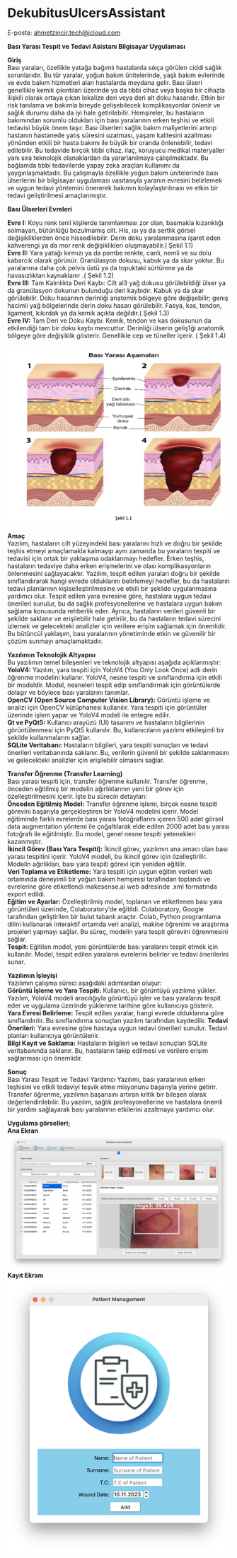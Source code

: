 # DekubitusUlcersAssistant
E-posta: [ahmetzincir.tech@icloud.com](mailto:ahmetzincir.tech@icloud.com)


**Bası Yarası Tespit ve Tedavi Asistanı Bilgisayar Uygulaması**

**Giriş**  
	    Bası yaraları, özellikle yatağa bağımlı hastalarda sıkça görülen ciddi sağlık sorunlarıdır. Bu tür yaralar, yoğun bakım ünitelerinde, yaşlı bakım evlerinde ve evde bakım hizmetleri alan hastalarda meydana gelir. Bası ülseri genellikle kemik çıkıntıları üzerinde ya da tıbbi cihaz veya başka bir cihazla ilişkili olarak ortaya çıkan lokalize deri veya deri alt doku hasarıdır. Etkin bir risk tanılama ve bakımla bireyde gelişebilecek komplikasyonlar önlenir ve sağlık durumu daha da iyi hale getirilebilir. Hemşireler, bu hastaların bakımından sorumlu oldukları için bası yaralarının erken teşhisi ve etkili tedavisi büyük önem taşır. 
	Bası ülserleri sağlık bakım maliyetlerini artırıp hastanın hastanede yatış süresini uzatması, yaşam kalitesini azaltması yönünden etkili bir hasta bakımı ile büyük bir oranda önlenebilir, tedavi edilebilir. Bu tedavide birçok tıbbi cihaz, ilaç, koruyucu medikal materyaller yanı sıra teknolojik olanaklardan da yararlanılmaya çalışılmaktadır. Bu bağlamda tıbbi tedavilerde yapay zeka araçları kullanımı da yaygınlaşmaktadır. Bu çalışmayla özellikle yoğun bakım ünitelerinde bası ülserlerini bir bilgisayar uygulaması vasıtasıyla yaranın evresini belirlemek ve uygun tedavi yöntemini önererek bakımın kolaylaştırılması ve etkin bir tedavi geliştirilmesi amaçlanmıştır. 
				
						
**Bası Ülserleri Evreleri**

**Evre I:** Koyu renk tenli kişilerde tanımlanması zor olan, basmakla kızarıklığı solmayan, bütünlüğü bozulmamış cilt. His, ısı ya da sertlik görsel değişikliklerden önce 		    hissedilebilir. Derin doku yaralanmasına işaret eden kahverengi ya da mor renk değişiklikleri oluşmayabilir.( Şekil 1.1)   
**Evre II:** Yara yatağı kırmızı ya da pembe renkte, canlı, nemli ve su dolu kabarcık olarak görünür. Granülasyon dokusu, kabuk ya da skar yoktur. Bu yaralanma daha çok pelvis üstü ya da topuktaki sürtünme ya da havasızlıktan kaynaklanır .( Şekil 1.2)   
**Evre III:** 
Tam Kalınlıkta Deri Kaybı: Cilt al3 yağ dokusu görülebildiği ülser ya da granülasyon dokunun bulunduğu deri kaybıdır. Kabuk ya da skar görülebilir. Doku hasarının derinliği anatomik bölgeye göre değişebilir; geniş hacimli yağ bölgelerinde derin doku hasarı görülebilir. Fasya, kas, tendon, ligament, kıkırdak ya da kemik açıkta değildir.( Şekil 1.3)   
**Evre IV:** 
Tam Deri ve Doku Kaybı: Kemik, tendon ve kas dokusunun da etkilendiği tam bir doku kaybı mevcuttur. Derinliği ülserin geliş1ği anatomik bölgeye göre değişiklik gösterir. Genellikle cep ve tüneller içerir. ( Şekil 1.4)  

![Açıklama](DekubitusUlcers.png)



**Amaç**  
	Yazılım, hastaların cilt yüzeyindeki bası yaralarını hızlı ve doğru bir şekilde teşhis etmeyi amaçlamakla kalmayıp aynı zamanda bu yaraların tespiti ve tedavisi için ortak bir yaklaşıma odaklanmayı hedefler. Erken teşhis, hastaların tedaviye daha erken erişmelerini ve olası komplikasyonların önlenmesini sağlayacaktır. Yazılım, tespit edilen yaraları doğru bir şekilde sınıflandırarak hangi evrede olduklarını belirlemeyi hedefler, bu da hastaların tedavi planlarının kişiselleştirilmesine ve etkili bir şekilde uygulanmasına yardımcı olur. Tespit edilen yara evresine göre, hastalara uygun tedavi önerileri sunulur, bu da sağlık profesyonellerine ve hastalara uygun bakım sağlama konusunda rehberlik eder. Ayrıca, hastaların verileri güvenli bir şekilde saklanır ve erişilebilir hale getirilir, bu da hastaların tedavi sürecini izlemek ve gelecekteki analizler için verilere erişim sağlamak için önemlidir. Bu bütüncül yaklaşım, bası yaralarının yönetiminde etkin ve güvenilir bir çözüm sunmayı amaçlamaktadır.  


**Yazılımın Teknolojik Altyapısı**  
Bu yazılımın temel bileşenleri ve teknolojik altyapısı aşağıda açıklanmıştır:  
	**YoloV4:** Yazılım, yara tespiti için YoloV4 (You Only Look Once) adlı derin öğrenme modelini kullanır. YoloV4, nesne tespiti ve sınıflandırma için etkili bir modeldir. Model, nesneleri tespit edip sınıflandırmak için görüntülerde dolaşır ve böylece bası yaralarını tanımlar.  
	**OpenCV (Open Source Computer Vision Library):** Görüntü işleme ve analizi için OpenCV kütüphanesi kullanılır. Yara tespiti için görüntüler üzerinde işlem yapar ve YoloV4 modeli ile entegre edilir.  
	**Qt ve PyQt5:** Kullanıcı arayüzü (UI) tasarımı ve hastaların bilgilerinin görüntülenmesi için PyQt5 kullanılır. Bu, kullanıcıların yazılımı etkileşimli bir şekilde kullanmalarını sağlar.  
	**SQLite Veritabanı:** Hastaların bilgileri, yara tespiti sonuçları ve tedavi önerileri veritabanında saklanır. Bu, verilerin güvenli bir şekilde saklanmasını ve gelecekteki analizler için erişilebilir olmasını sağlar.  


**Transfer Öğrenme (Transfer Learning)**  
Bası yarası tespiti için, transfer öğrenme kullanılır. Transfer öğrenme, önceden eğitilmiş bir modelin ağırlıklarının yeni bir görev için özelleştirilmesini içerir. İşte bu sürecin detayları:  
	**Önceden Eğitilmiş Model:** Transfer öğrenme işlemi, birçok nesne tespiti görevini başarıyla gerçekleştiren bir YoloV4 modelini içerir. Model eğitiminde farklı evrelerde bası yarası fotoğraflarını içeren 500 adet görsel data augmentation yöntemi ile çoğaltılarak elde edilen  2000 adet bası yarası fotoğrafı ile eğitilmiştir. Bu model, genel nesne tespiti yetenekleri kazanmıştır.  
	**İkincil Görev (Bası Yara Tespiti):** İkincil görev, yazılımın ana amacı olan bası yarası tespitini içerir. YoloV4 modeli, bu ikincil görev için özelleştirilir. Modelin ağırlıkları, bası yara tespiti görevi için yeniden eğitilir.  
	**Veri Toplama ve Etiketleme:** Yara tespiti için uygun eğitim verileri web ortamında deneyimli bir yoğun bakım hemşiresi tarafından toplandı ve evrelerine göre etiketlendi makesense.ai  web adresinde .xml formatında export edildi.  
	**Eğitim ve Ayarlar:** Özelleştirilmiş model, toplanan ve etiketlenen bası yara görüntüleri üzerinde, Colaboratory’de eğitildi. Colaboratory, Google tarafından geliştirilen bir bulut tabanlı araçtır. Colab, Python programlama dilini kullanarak interaktif ortamda veri analizi, makine öğrenimi ve araştırma projeleri yapmayı sağlar. Bu süreç, modelin yara tespit görevini öğrenmesini sağlar.  
	**Tespit:** Eğitilen model, yeni görüntülerde bası yaralarını tespit etmek için kullanılır. Model, tespit edilen yaraların evrelerini belirler ve tedavi önerilerini sunar.  




**Yazılımın İşleyişi**  
Yazılımın çalışma süreci aşağıdaki adımlardan oluşur:  
	**Görüntü İşleme ve Yara Tespiti:** Kullanıcı, bir görüntüyü yazılıma yükler. Yazılım, YoloV4 modeli aracılığıyla görüntüyü işler ve bası yaralarını tespit eder ve uygulama üzerinde yüklenme tarihine göre kullanıcıya gösterir.    
	**Yara Evresi Belirleme:** Tespit edilen yaralar, hangi evrede olduklarına göre sınıflandırılır. Bu sınıflandırma sonuçları yazılım tarafından kaydedilir.
	**Tedavi Önerileri:** Yara evresine göre hastaya uygun tedavi önerileri sunulur. Tedavi planları kullanıcıya görüntülenir.    
	**Bilgi Kayıt ve Saklama:** Hastaların bilgileri ve tedavi sonuçları SQLite veritabanında saklanır. Bu, hastaların takip edilmesi ve verilere erişim sağlanması için önemlidir.    


**Sonuç**  
	Bası Yarası Tespit ve Tedavi Yardımcı Yazılımı, bası yaralarının erken teşhisini ve etkili tedaviyi teşvik etme misyonunu başarıyla yerine getirir. Transfer öğrenme, yazılımın başarısını artıran kritik bir bileşen olarak değerlendirilebilir. Bu yazılım, sağlık profesyonellerine ve hastalara önemli bir yardım sağlayarak bası yaralarının etkilerini azaltmaya yardımcı olur.  


**Uygulama görselleri;**  
**Ana Ekran**
![Açıklama](MainWindow.png)
**Kayıt Ekranı**
![Açıklama](PatienAddPicture.png)






















